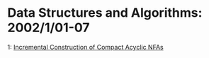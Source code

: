 # Data Structures and Algorithms: 2002/1/01-07  
1: [Incremental Construction of Compact Acyclic NFAs](https://doi.org/10.48550/arXiv.cs/0201002)  
